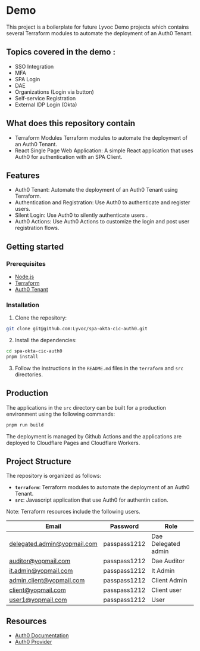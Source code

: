 # Demo
This project is a boilerplate for future Lyvoc Demo projects which contains several Terraform modules to automate the deployment of an Auth0 Tenant.

## Topics covered in the demo : 
- SSO Integration 
- MFA
- SPA Login
- DAE
- Organizations (Login via button)
- Self-service Registration 
- External IDP Login (Okta)

## What does this repository contain
- Terraform Modules Terraform modules to automate the deployment of an Auth0 Tenant.
- React Single Page Web Application: A simple React application that uses Auth0 for authentication with an SPA Client.

## Features 
- Auth0 Tenant: Automate the deployment of an Auth0 Tenant using Terraform.
- Authentication and Registration: Use Auth0 to authenticate and register users.
- Silent Login: Use Auth0 to silently authenticate users .
- Auth0 Actions: Use Auth0 Actions to customize the login and post user registration flows.

## Getting started
### Prerequisites
- [Node.js](https://nodejs.org/en/download/package-manager)
- [Terraform](https://developer.hashicorp.com/terraform/tutorials/aws-get-started/install-cli)
- [Auth0 Tenant](https://auth0.com/docs/get-started/auth0-overview/create-tenants)

### Installation

1. Clone the repository:

```bash
git clone git@github.com:Lyvoc/spa-okta-cic-auth0.git
```

2. Install the dependencies:

```bash
cd spa-okta-cic-auth0
pnpm install
```

3. Follow the instructions in the `README.md` files in the `terraform` and `src` directories.

## Production

The applications in the `src` directory can be built for a production environment using the following commands:

```bash
pnpm run build
```

The deployment is managed by Github Actions and the applications are deployed to Cloudflare Pages and Cloudflare Workers.
## Project Structure

The repository is organized as follows:

- **`terraform`**: Terraform modules to automate the deployment of an Auth0 Tenant.
- **`src`**: Javascript application that use Auth0 for authentin cation.

Note: Terraform resources include the following users.

| Email                                 | Password       | Role                |
| ------------------------------------- | -------------- | --------------------|
| delegated.admin@yopmail.com           | passpass$12$12 | Dae Delegated admin |
| auditor@yopmail.com                   | passpass$12$12 | Dae Auditor         |
| it.admin@yopmail.com                  | passpass$12$12 | It Admin            |
| admin.client@yopmail.com              | passpass$12$12 | Client Admin        |
| client@yopmail.com                    | passpass$12$12 | Client user         |
| user1@yopmail.com                     | passpass$12$12 | User                |

## Resources 
- [Auth0 Documentation](https://auth0.com/docs)
- [Auth0 Provider](https://registry.terraform.io/providers/auth0/auth0/latest/docs)